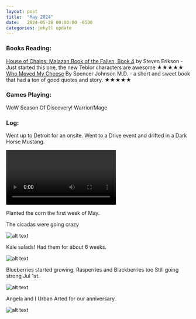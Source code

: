 ```yaml
---
layout: post
title:  "May 2024"
date:   2024-05-28 00:00:00 -0500
categories: jekyll update
---
```


### Books Reading:
[House of Chains: Malazan Book of the Fallen, Book 4][hoc] by Steven Erikson - Just started this one, the new Teblor characters are awesome ★★★★★<br>
[Who Moved My Cheese][wmmc]  By Spencer Johnson M.D. - a short and sweet book that had a ton of good quotes and story. ★★★★★<br>

### Games Playing:
WoW Season Of Discovery! Warrior/Mage<br>

### Log:

Went up to Detroit for an onsite. Went to a Drive event and drifted in a Dark Horse Mustang.

![](https://media.githubusercontent.com/media/vanities/vanities.github.io/master/assets/drift.mp4)

Planted the corn the first week of May.

The cicadas were going crazy

![alt text](https://media.githubusercontent.com/media/vanities/vanities.github.io/master/assets/images/IMG_0834.jpg "devil insects")

Kale salads! Had them for about 6 weeks.

![alt text](https://media.githubusercontent.com/media/vanities/vanities.github.io/master/assets/images/IMG_0841.jpg "yum")

Blueberries started growing, Rasperries and Blackberries too Still going strong Jul 1st.

![alt text](https://media.githubusercontent.com/media/vanities/vanities.github.io/master/assets/images/IMG_0852.jpg "blueeee")

Angela and I Urban Arted for our anniversary.

![alt text](https://media.githubusercontent.com/media/vanities/vanities.github.io/master/assets/images/IMG_0927.jpg "wack")

[hoc]: https://www.amazon.com/House-of-Chains-Steven-Erikson-audiobook/dp/B00GXFYDBI
[wmmc]: https://www.amazon.com/Moved-Cheese-Spencer-Johnson-M-D/dp/0743582853
